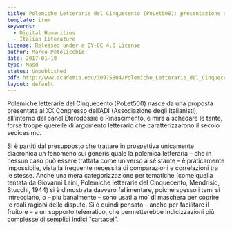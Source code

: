```yaml
---
title: Polemiche Letterarie del Cinquecento (PoLet500): presentazione del progetto
template: item
keywords:
  - Digital Humanities
  - Italian Literature
license: Released under a BY-CC 4.0 License
author: Marco Petolicchio
date: 2017-01-18
type: Masd
status: Unpublished
pdf: http://www.academia.edu/30975804/Polemiche_Letterarie_del_Cinquecento_PoLet500_presentazione_del_progetto_in_Filologia_Risorse_Informatiche_gennaio-febbraio_2017
layout: default
---
```


Polemiche letterarie del Cinquecento (PoLet500) nasce da una proposta presentata al XX Congresso dell’ADI (Associazione degli Italianisti), all’interno del panel Eterodossie e Rinascimento, e mira a schedare le tante, forse troppe querelle di argomento letterario che caratterizzarono il secolo sedicesimo.

Si è partiti dal presupposto che trattare in prospettiva unicamente diacronica un fenomeno sui generis quale la polemica letteraria – che in nessun caso può essere trattata come universo a sé stante – è praticamente impossibile, vista la frequente necessità di comparazioni e correlazioni tra le stesse. Anche una mera categorizzazione per tematiche (come quella tentata da Giovanni Laini, Polemiche letterarie del Cinquecento, Mendrisio, Stucchi, 1944) si è dimostrata davvero fallimentare, poiché spesso i temi si intrecciano, o – più banalmente – sono usati a mo’ di maschera per coprire le reali ragioni delle dispute. Si è quindi pensato – anche per facilitare il fruitore – a un supporto telematico, che permetterebbe indicizzazioni più complesse di semplici indici “cartacei”.
